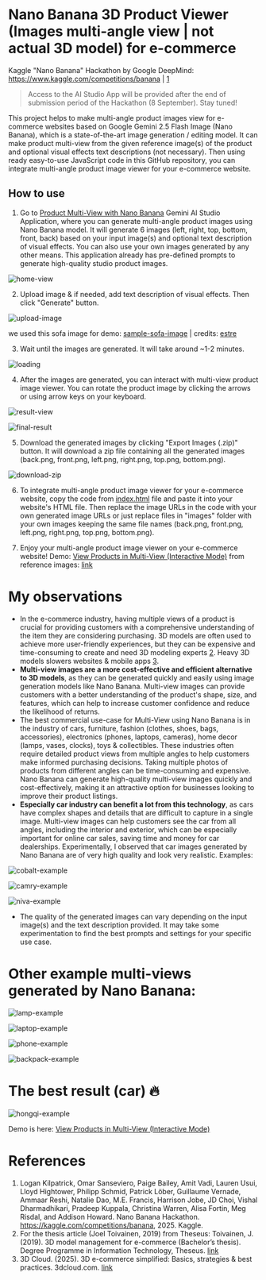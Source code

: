 # Nano Banana 3D Product Viewer (Images multi-angle view | not actual 3D model) for e-commerce

Kaggle "Nano Banana" Hackathon by Google DeepMind: https://www.kaggle.com/competitions/banana | [1](#references)

> Access to the AI Studio App will be provided after the end of submission period of the Hackathon (8 September). Stay tuned!

This project helps to make multi-angle product images view for e-commerce websites based on Google Gemini 2.5 Flash Image (Nano Banana), which is a state-of-the-art image generation / editing model. It can make product multi-view from the given reference image(s) of the product and optional visual effects text descriptions (not necessary). Then using ready easy-to-use JavaScript code in this GitHub repository, you can integrate multi-angle product image viewer for your e-commerce website.

## How to use

1. Go to [Product Multi-View with Nano Banana](https://ai.studio/apps/drive/1xoQrA5WbOE9DQx7xEXXH3EsJtEQPz5gs) Gemini AI Studio Application, where you can generate multi-angle product images using Nano Banana model. It will generate 6 images (left, right, top, bottom, front, back) based on your input image(s) and optional text description of visual effects. You can also use your own images generated by any other means. This application already has pre-defined prompts to generate high-quality studio product images.

![home-view](assets/home-view.png)

2. Upload image & if needed, add text description of visual effects. Then click "Generate" button. 

![upload-image](assets/settings-view.png)

we used this sofa image for demo: [sample-sofa-image](assets/reference-photo.webp) | credits: [estre](https://www.estre.in/collections/fabric-sofa)

3. Wait until the images are generated. It will take around ~1-2 minutes.

![loading](assets/loading-view.png)

4. After the images are generated, you can interact with multi-view product image viewer. You can rotate the product image by clicking the arrows or using arrow keys on your keyboard.

![result-view](assets/final-result.png)

![final-result](assets/final-result-multi-view.png)

5. Download the generated images by clicking "Export Images (.zip)" button. It will download a zip file containing all the generated images (back.png, front.png, left.png, right.png, top.png, bottom.png).

![download-zip](assets/result-files.png)

6. To integrate multi-angle product image viewer for your e-commerce website, copy the code from [index.html](index.html) file and paste it into your website's HTML file. Then replace the image URLs in the code with your own generated image URLs or just replace files in "images" folder with your own images keeping the same file names (back.png, front.png, left.png, right.png, top.png, bottom.png).

7. Enjoy your multi-angle product image viewer on your e-commerce website! Demo: [View Products in Multi-View (Interactive Mode)](https://silvermete0r.github.io/product-multi-view-integration-guide-nano-banana/) from reference images: [link](references/demo-references.rar)

# My observations

- In the e-commerce industry, having multiple views of a product is crucial for providing customers with a comprehensive understanding of the item they are considering purchasing. 3D models are often used to achieve more user-friendly experiences, but they can be expensive and time-consuming to create and need 3D modeling experts [2](#references). Heavy 3D models slowers websites & mobile apps [3](#references). 
 - **Multi-view images are a more cost-effective and efficient alternative to 3D models**, as they can be generated quickly and easily using image generation models like Nano Banana. Multi-view images can provide customers with a better understanding of the product's shape, size, and features, which can help to increase customer confidence and reduce the likelihood of returns.
- The best commercial use-case for Multi-View using Nano Banana is in the industry of cars, furniture, fashion (clothes, shoes, bags, accessories), electronics (phones, laptops, cameras), home decor (lamps, vases, clocks), toys & collectibles. These industries often require detailed product views from multiple angles to help customers make informed purchasing decisions. Taking multiple photos of products from different angles can be time-consuming and expensive. Nano Banana can generate high-quality multi-view images quickly and cost-effectively, making it an attractive option for businesses looking to improve their product listings.
- **Especially car industry can benefit a lot from this technology**, as cars have complex shapes and details that are difficult to capture in a single image. Multi-view images can help customers see the car from all angles, including the interior and exterior, which can be especially important for online car sales, saving time and money for car dealerships. Experimentally, I observed that car images generated by Nano Banana are of very high quality and look very realistic. Examples:

![cobalt-example](assets/cobalt-example.png)

![camry-example](assets/camry-example.png)

![niva-example](assets/niva-example.png)

- The quality of the generated images can vary depending on the input image(s) and the text description provided. It may take some experimentation to find the best prompts and settings for your specific use case.

# Other example multi-views generated by Nano Banana:

![lamp-example](assets/lamp-example.png)

![laptop-example](assets/laptop-example.png)

![phone-example](assets/phone-example.png)

![backpack-example](assets/backpack-example.png)

# The best result (car) 🔥

![hongqi-example](assets/hongqi-example.png)

Demo is here: [View Products in Multi-View (Interactive Mode)](https://silvermete0r.github.io/product-multi-view-integration-guide-nano-banana/)


# References

1. Logan Kilpatrick, Omar Sanseviero, Paige Bailey, Amit Vadi, Lauren Usui, Lloyd Hightower, Philipp Schmid, Patrick Löber, Guillaume Vernade, Ammaar Reshi, Natalie Dao, M.E. Francis, Harrison Jobe, JD Choi, Vishal Dharmadhikari, Pradeep Kuppala, Christina Warren, Alisa Fortin, Meg Risdal, and Addison Howard. Nano Banana Hackathon. https://kaggle.com/competitions/banana, 2025. Kaggle.
2. For the thesis article (Joel Toivainen, 2019) from Theseus:
Toivainen, J. (2019). 3D model management for e-commerce (Bachelor’s thesis). Degree Programme in Information Technology, Theseus. [link](https://www.theseus.fi/bitstream/handle/10024/172424/Toivainen_Joel.pdf)
3. 3D Cloud. (2025). 3D e-commerce simplified: Basics, strategies & best practices. 3dcloud.com. [link](https://3dcloud.com/3d-e-commerce/)
